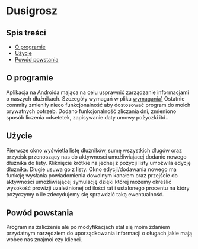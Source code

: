 # Dusigrosz


## Spis treści
* [O programie](#o-programie)
* [Użycie](#użycie)
* [Powód powstania](#powód-powstania)




## O programie
Aplikacja na Androida mająca na celu usprawnić zarządzanie informacjami o naszych dłużnikach. 
Szczegóły wymagań w pliku 
[wymagania1](https://github.com/SlawomirK/Dusigrosz/blob/master/wymagania1.pdf) 
Ostatnie commity zmieniły nieco funkcjonalność aby dostosować program do moich prywatnych potrzeb. Dodano funkcjonalność zliczania dni,
zmieniono sposób liczenia odsetetek, zapisywanie daty umowy pożyczki itd..

## Użycie
Pierwsze okno wyświetla listę dłużników, sumę wszystkich długów oraz przycisk przenoszący nas do aktywnosci 
umożliwiajacej dodanie nowego dłużnika do listy. Kliknięcie krótkie na jednej z pozycji listy umożwila edycję dłużnika.
Długie usuwa go z listy.
Okno edycji/dodawania nowego ma funkcję wysłania powiadomienia dowolnym kanałem oraz przejście do aktywności umożliwiającej symulację
dzięki której możemy określić wysokość prowizji uzależnionej od ilości rat i ustalonego procentu na który pożyczymy o ile zdecydujemy się sprawdzić taką ewentualność.

## Powód powstania
Program na zaliczenie ale po modyfikacjach stał się moim zdaniem przydatnym narzędziem do uporządkowania informacji o długach jakie mają wobec nas znajmoi czy klienci.


